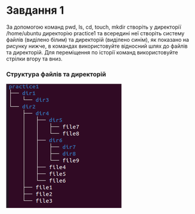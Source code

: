 
# Завдання 1

За допомогою команд pwd, ls, cd, touch, mkdir створіть у директорії /home/ubuntu директорію practice1 та всередині неї створіть систему файлів (виділено білим) та директорій (виділено синім), як показано на рисунку нижче, в командах використовуйте відносний шлях до файлів та директорій. Для переміщення по історії команд використовуйте стрілки вгору та вниз.

### Структура файлів та директорій

![structure1](./structure1.png)
